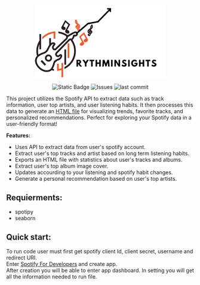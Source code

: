 
<p align="center">
<img alt="spotify logo" src="assets/rythminsights.png" width="350">
</p>
<p align="center">
<img alt="Static Badge" src="https://img.shields.io/badge/license-MIT/romisadeh/rhythminsights/LICENSE">
 <img alt="Issues" src=https://img.shields.io/github/issues/romisadeh/rhythminsights>
 <img alt="last commit" src=https://img.shields.io/github/last-commit/romisadeh/rhythminsights>

</p>

 This project utilizes the Spotify API to extract data such as track information, user top artists, and user listening habits. It then processes this data to generate an [HTML file](http://htmlpreview.github.io/?https://github.com/romisadeh/rhythminsights/blob/main/assets/spotifyApi.html) for visualizing trends, favorite tracks, and personalized recommendations. Perfect for exploring your Spotify data in a user-friendly format! <br />

 **Features:**

- Uses API to extract data from user's spotify account.
- Extract user's top tracks and artist based on long term listening habits.
- Exports an HTML file with statistics about user's tracks and albums.
- Extract user's top album image cover.
- Updates accourding to your listening and spotify habit changes.
- Generate a personal recommendation based on user's top artists. 


## Requierments:
- spotipy
- seaborn

## Quick start:
To run code user must first get spotify client Id, client secret, username and redirect URI. <br>
Enter [Spotify For Developers](https://developer.spotify.com/) and create app. <br>
After creation you will be able to enter app dashboard. In setting you will get all the information needed to run file.





